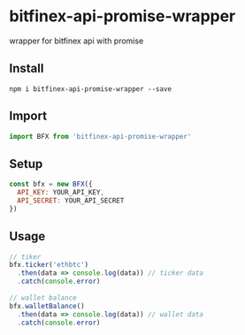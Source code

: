 # bitfinex-api-promise-wrapper
wrapper for bitfinex api with promise

## Install

```
npm i bitfinex-api-promise-wrapper --save
```

## Import

```javascript
import BFX from 'bitfinex-api-promise-wrapper'
```

## Setup

```javascript
const bfx = new BFX({
  API_KEY: YOUR_API_KEY,
  API_SECRET: YOUR_API_SECRET
})
```

## Usage

```javascript
// tiker
bfx.ticker('ethbtc')
  .then(data => console.log(data)) // ticker data
  .catch(console.error)
  
// wallet balance
bfx.walletBalance()
  .then(data => console.log(data)) // wallet data
  .catch(console.error)
```
